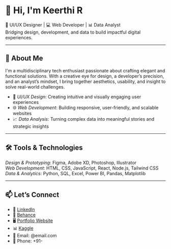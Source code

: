 # 👋 Hi, I'm Keerthi R  
🎨 UI/UX Designer | 💻 Web Developer | 📊 Data Analyst  
Bridging design, development, and data to build impactful digital experiences.

---

## 🚀 About Me

I'm a multidisciplinary tech enthusiast passionate about crafting elegant and functional solutions. With a creative eye for design, a developer’s precision, and an analyst’s mindset, I bring together aesthetics, usability, and insight to solve real-world challenges.

- 🎨 *UI/UX Design*: Creating intuitive and visually engaging user experiences  
- 🌐 *Web Development*: Building responsive, user-friendly, and scalable websites  
- 📈 *Data Analysis*: Turning complex data into meaningful stories and strategic insights

---

## 🛠️ Tools & Technologies

*Design & Prototyping*: Figma, Adobe XD, Photoshop, Illustrator  
*Web Development*: HTML, CSS, JavaScript, React, Node.js, Tailwind CSS  
*Data & Analytics*: Python, SQL, Excel, Power BI, Pandas, Matplotlib

---

## 📫 Let’s Connect

- 🔗 [LinkedIn](#)
- 💼 [Behance](#)
- 🖥️ [Portfolio Website](#)
- 📊 [Kaggle](#)
- 📧 Email: @email.com  
- 📱 Phone: +91-

